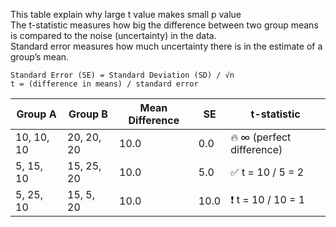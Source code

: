 This table explain why large t value makes small p value  
The t-statistic measures how big the difference between two group means is compared to the noise (uncertainty) in the data.  
Standard error measures how much uncertainty there is in the estimate of a group’s mean.
```
Standard Error (SE) = Standard Deviation (SD) / √n
t = (difference in means) / standard error
```
| Group A         | Group B         | Mean Difference | SE   | t-statistic           |
|----------------|----------------|------------------|------|------------------------|
| 10, 10, 10      | 20, 20, 20      | 10.0             | 0.0  | 🔥 ∞ (perfect difference) |
| 5, 15, 10       | 15, 25, 20      | 10.0             | 5.0  | ✅ t = 10 / 5 = 2         |
| 5, 25, 10       | 15, 5, 20       | 10.0             | 10.0 | ❗ t = 10 / 10 = 1        |

